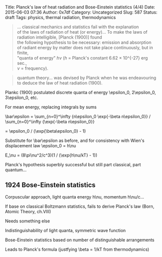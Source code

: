 Title: Planck's law of heat radiation and Bose-Einstein statistics (4/4)
Date: 2015-06-03 07:36
Author: 0x7df
Category: Uncategorized
Slug: 587
Status: draft
Tags: physics, thermal radiation, thermodynamics

> ... classical mechanics and statistics fail with the explanation  
>  of the laws of radiation of heat (or energy)... To make the laws of
> radiation intelligible, [Planck (1900)] found  
>  the following hypothesis to be necessary: emission and absorption  
>  of radiant energy by matter does not take place continuously, but in
> finite,  
>  "quanta of energy" *hν* (*h* = Planck's constant 6.62 × 10^{-27} erg
> sec.,  
>  *ν* = frequency).

> quantum theory... was devised by Planck when he was endeavouring  
>  to deduce the law of heat radiation (1900).

Plankc (1900) postulated discrete quanta of energy \epsilon_0,
2\epsilon_0, 3\epsilon_0, etc.

For mean energy, replacing integrals by sums

\bar\epsilon = \sum_{n=0}^\infty {n\epsilon_0 \exp{-\beta
n\epsilon_0}} / \sum_{n=0}^\infty {\exp{-\beta n\epsilon_0}}

= \epsilon_0 / (\exp{\beta\epsilon_0} - 1)

Substitute for \bar\epsilon as before, and for consistency with Wien's
displacement law \epsilon_0 = h\nu

E_\nu = (8\pi\nu^2/c^3)(1 / (\exp{h\nu/kT} - 1))

Planck's hypothesis superbly successful but still part classical, part
quantum...

1924 Bose-Einstein statistics
-----------------------------

Corpuscular approach, light quanta energy h\nu, momentum h\nu/c...

If base on classical Boltzmann statistics, fails to derive Planck's law
(Born, Atomic Theory, ch.VIII)

Needs something else

Indistinguishability of light quanta, symmetric wave function

Bose-Einstein statistics based on number of distinguishable arrangements

Leads to Planck's formula (justfying \beta = 1/kT from thermodynamics)

